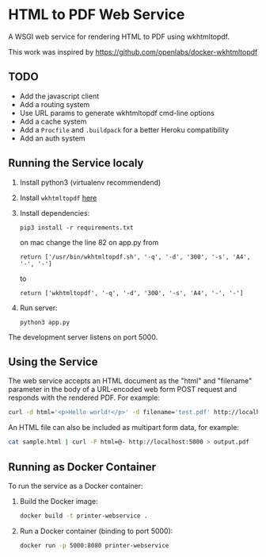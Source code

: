 # HTML to PDF Web Service

A WSGI web service for rendering HTML to PDF using wkhtmltopdf.

This work was inspired by https://github.com/openlabs/docker-wkhtmltopdf

## TODO

* Add the javascript client
* Add a routing system
* Use URL params to generate wkhtmltopdf cmd-line options
* Add a cache system
* Add a `Procfile` and `.buildpack` for a better Heroku compatibility
* Add an auth system

## Running the Service localy

 1. Install python3 (virtualenv recommendend)
    

 2. Install `wkhtmltopdf` [here](http://wkhtmltopdf.org/downloads.html)

 3. Install dependencies:

    ```
    pip3 install -r requirements.txt
    ```

    on mac change the line 82 on app.py from 
    
    ```
    return ['/usr/bin/wkhtmltopdf.sh', '-q', '-d', '300', '-s', 'A4', '-', '-']
    ```
    
    to
    
    ```
    return ['wkhtmltopdf', '-q', '-d', '300', '-s', 'A4', '-', '-']
    ```
    
 4. Run server:

    ```
    python3 app.py
    ```

The development server listens on port 5000.


## Using the Service

The web service accepts an HTML document as the "html" and "filename" parameter in the body
of a URL-encoded web form POST request and responds with the rendered PDF. For
example:

```sh
curl -d html='<p>Hello world!</p>' -d filename='test.pdf' http://localhost:5000 > output.pdf
```

An HTML file can also be included as multipart form data, for example:

```sh
cat sample.html | curl -F html=@- http://localhost:5000 > output.pdf
```


## Running as Docker Container

To run the service as a Docker container:

 1. Build the Docker image:

    ```sh
    docker build -t printer-webservice .
    ```

 2. Run a Docker container (binding to port 5000):

    ```sh
    docker run -p 5000:8080 printer-webservice
    ```

